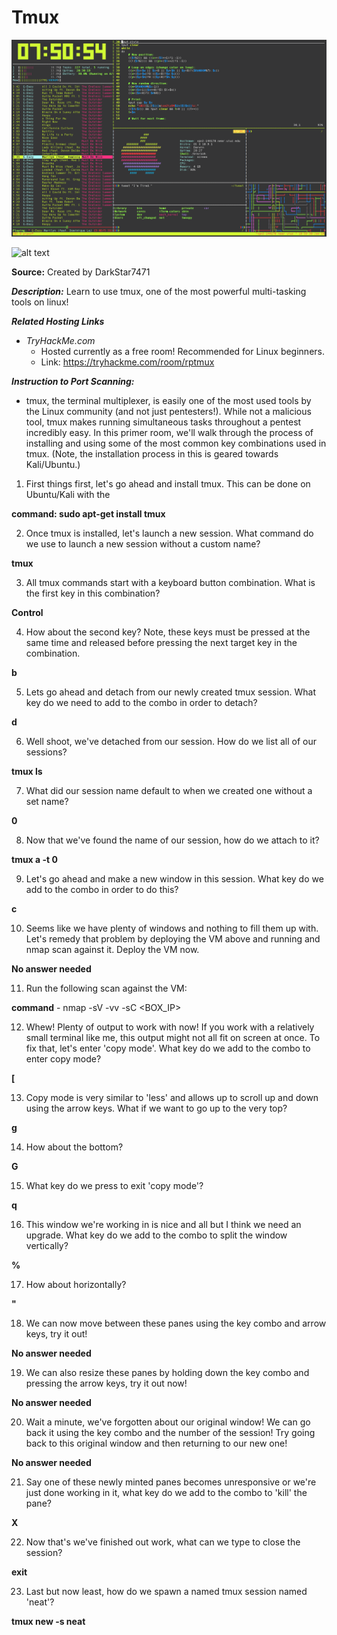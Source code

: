 # Tmux

![alt text](https://github.com/kashyap-source/Try-Hack-Me/blob/master/Linux/tmux/Image/Ik46pbb.png)

![alt text]()

**Source:** Created by  DarkStar7471

***Description:***
   Learn to use tmux, one of the most powerful multi-tasking tools on linux!

***Related Hosting Links***

- *TryHackMe.com*
  - Hosted currently as a free room! Recommended for  Linux beginners.
  - Link: https://tryhackme.com/room/rptmux
  
 ***Instruction to Port Scanning:***
 - tmux, the terminal multiplexer, is easily one of the most used tools by the Linux community (and not just pentesters!). While not a malicious tool, tmux makes running simultaneous tasks throughout a pentest incredibly easy. In this primer room, we'll walk through the process of installing and using some of the most common key combinations used in tmux. (Note, the installation process in this is geared towards Kali/Ubuntu.)

1) First things first, let's go ahead and install tmux. This can be done on Ubuntu/Kali with the 

**command: sudo apt-get install tmux**

2) Once tmux is installed, let's launch a new session. What command do we use to launch a new session without a custom name?

**tmux**

3) All tmux commands start with a keyboard button combination. What is the first key in this combination?

**Control**

4) How about the second key? Note, these keys must be pressed at the same time and released before pressing the next target key in the combination. 

**b**

5) Lets go ahead and detach from our newly created tmux session. What key do we need to add to the combo in order to detach?

**d**

6) Well shoot, we've detached from our session. How do we list all of our sessions?

**tmux ls**

7) What did our session name default to when we created one without a set name?

**0**

8) Now that we've found the name of our session, how do we attach to it?

**tmux a -t 0**

9) Let's go ahead and make a new window in this session. What key do we add to the combo in order to do this?

**c**

10) Seems like we have plenty of windows and nothing to fill them up with. Let's remedy that problem by deploying the VM above and running and nmap scan against it. Deploy the VM now.

**No answer needed**

11) Run the following scan against the VM:

**command**
     - nmap -sV -vv -sC <BOX_IP>

12) Whew! Plenty of output to work with now! If you work with a relatively small terminal like me, this output might not all fit on screen at once. To fix that, let's enter 'copy mode'. What key do we add to the combo to enter copy mode?

**[**

13)  Copy mode is very similar to 'less' and allows up to scroll up and down using the arrow keys. What if we want to go up to the very top?

**g**

14) How about the bottom?

**G**

15) What key do we press to exit 'copy mode'?

**q**

16) This window we're working in is nice and all but I think we need an upgrade. What key do we add to the combo to split the window vertically?

**%**

17) How about horizontally?

**"**

18) We can now move between these panes using the key combo and arrow keys, try it out!

**No answer needed**

19) We can also resize these panes by holding down the key combo and pressing the arrow keys, try it out now! 

**No answer needed**

20) Wait a minute, we've forgotten about our original window! We can go back it using the key combo and the number of the session! Try going back to this original window and then returning to our new one!

**No answer needed**

21) Say one of these newly minted panes becomes unresponsive or we're just done working in it, what key do we add to the combo to 'kill' the pane?

**X**

22) Now that's we've finished out work, what can we type to close the session?

**exit**

23) Last but now least, how do we spawn a named tmux session named 'neat'?

**tmux new -s neat**






